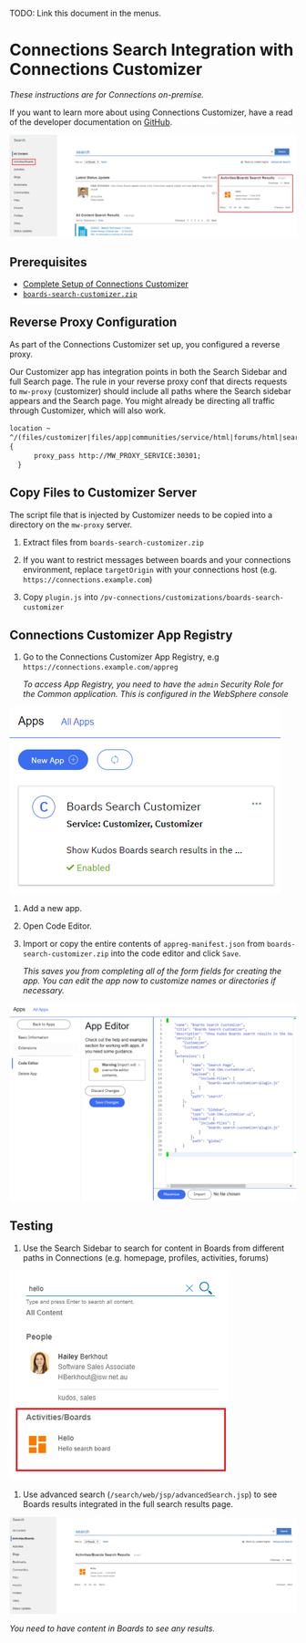 TODO: Link this document in the menus.

# Connections Search Integration with Connections Customizer

_These instructions are for Connections on-premise._

If you want to learn more about using Connections Customizer, have a read of the developer documentation on [GitHub](https://github.com/ibmcnxdev/customizer/blob/master/docs/HCLConnectionsCustomizer.md).

![Outcome](/assets/connections/search_main.png)

## Prerequisites

- [Complete Setup of Connections Customizer](https://www.ibm.com/support/knowledgecenter/en/SSYGQH_6.0.0/admin/install/cp_config_customizer_intro.html)
- [`boards-search-customizer.zip`](/assets/connections/boards-search-customizer.zip)

## Reverse Proxy Configuration

As part of the Connections Customizer set up, you configured a reverse proxy.

Our Customizer app has integration points in both the Search Sidebar and full Search page. The rule in your reverse proxy conf that directs requests to `mw-proxy` (customizer) should include all paths where the Search sidebar appears and the Search page. You might already be directing all traffic through Customizer, which will also work.

```
location ~ ^/(files/customizer|files/app|communities/service/html|forums/html|search/web|homepage/web|social/home|mycontacts|wikis/home|blogs|news|activities/service/html|profiles/html|viewer) {
      proxy_pass http://MW_PROXY_SERVICE:30301;
  }
```

## Copy Files to Customizer Server

The script file that is injected by Customizer needs to be copied into a directory on the `mw-proxy` server.

1. Extract files from `boards-search-customizer.zip`

1. If you want to restrict messages between boards and your connections environment, replace `targetOrigin` with your connections host (e.g. `https://connections.example.com`)

1. Copy `plugin.js` into `/pv-connections/customizations/boards-search-customizer`

## Connections Customizer App Registry

1. Go to the Connections Customizer App Registry, e.g `https://connections.example.com/appreg`

   _To access App Registry, you need to have the `admin` Security Role for the Common application. This is configured in the WebSphere console_

![App Registration Page](/assets/connections/appreg.png)

1. Add a new app.

1. Open Code Editor.

1. Import or copy the entire contents of `appreg-manifest.json` from `boards-search-customizer.zip` into the code editor and click `Save`.

   _This saves you from completing all of the form fields for creating the app. You can edit the app now to customize names or directories if necessary._

![App Editor](/assets/connections/appreg2.png)

## Testing

1. Use the Search Sidebar to search for content in Boards from different paths in Connections (e.g. homepage, profiles, activities, forums)

![Search Sidebar](/assets/connections/search_panel.png)

1. Use advanced search (`/search/web/jsp/advancedSearch.jsp`) to see Boards results integrated in the full search results page.

![Advanced Search Standalone Section](/assets/connections/search_main2.png)

_You need to have content in Boards to see any results._
